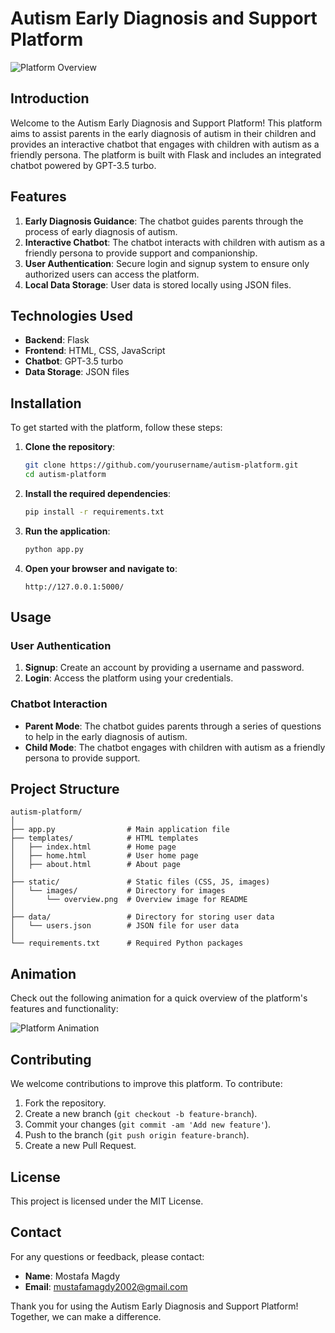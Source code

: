 # Autism Early Diagnosis and Support Platform

![Platform Overview](static/images/overview.png)

## Introduction

Welcome to the Autism Early Diagnosis and Support Platform! This platform aims to assist parents in the early diagnosis of autism in their children and provides an interactive chatbot that engages with children with autism as a friendly persona. The platform is built with Flask and includes an integrated chatbot powered by GPT-3.5 turbo.

## Features

1. **Early Diagnosis Guidance**: The chatbot guides parents through the process of early diagnosis of autism.
2. **Interactive Chatbot**: The chatbot interacts with children with autism as a friendly persona to provide support and companionship.
3. **User Authentication**: Secure login and signup system to ensure only authorized users can access the platform.
4. **Local Data Storage**: User data is stored locally using JSON files.

## Technologies Used

- **Backend**: Flask
- **Frontend**: HTML, CSS, JavaScript
- **Chatbot**: GPT-3.5 turbo
- **Data Storage**: JSON files

## Installation

To get started with the platform, follow these steps:

1. **Clone the repository**:
    ```bash
    git clone https://github.com/yourusername/autism-platform.git
    cd autism-platform
    ```

2. **Install the required dependencies**:
    ```bash
    pip install -r requirements.txt
    ```

3. **Run the application**:
    ```bash
    python app.py
    ```

4. **Open your browser and navigate to**:
    ```
    http://127.0.0.1:5000/
    ```

## Usage

### User Authentication

1. **Signup**: Create an account by providing a username and password.
2. **Login**: Access the platform using your credentials.

### Chatbot Interaction

- **Parent Mode**: The chatbot guides parents through a series of questions to help in the early diagnosis of autism.
- **Child Mode**: The chatbot engages with children with autism as a friendly persona to provide support.

## Project Structure

```
autism-platform/
│
├── app.py                # Main application file
├── templates/            # HTML templates
│   ├── index.html        # Home page
│   ├── home.html         # User home page
│   ├── about.html        # About page
│
├── static/               # Static files (CSS, JS, images)
│   └── images/           # Directory for images
│       └── overview.png  # Overview image for README
│
├── data/                 # Directory for storing user data
│   └── users.json        # JSON file for user data
│
└── requirements.txt      # Required Python packages
```

## Animation

Check out the following animation for a quick overview of the platform's features and functionality:

![Platform Animation](static/images/platform_animation.gif)

## Contributing

We welcome contributions to improve this platform. To contribute:

1. Fork the repository.
2. Create a new branch (`git checkout -b feature-branch`).
3. Commit your changes (`git commit -am 'Add new feature'`).
4. Push to the branch (`git push origin feature-branch`).
5. Create a new Pull Request.

## License

This project is licensed under the MIT License.

## Contact

For any questions or feedback, please contact:
- **Name**: Mostafa Magdy
- **Email**: mustafamagdy2002@gmail.com

Thank you for using the Autism Early Diagnosis and Support Platform! Together, we can make a difference.
